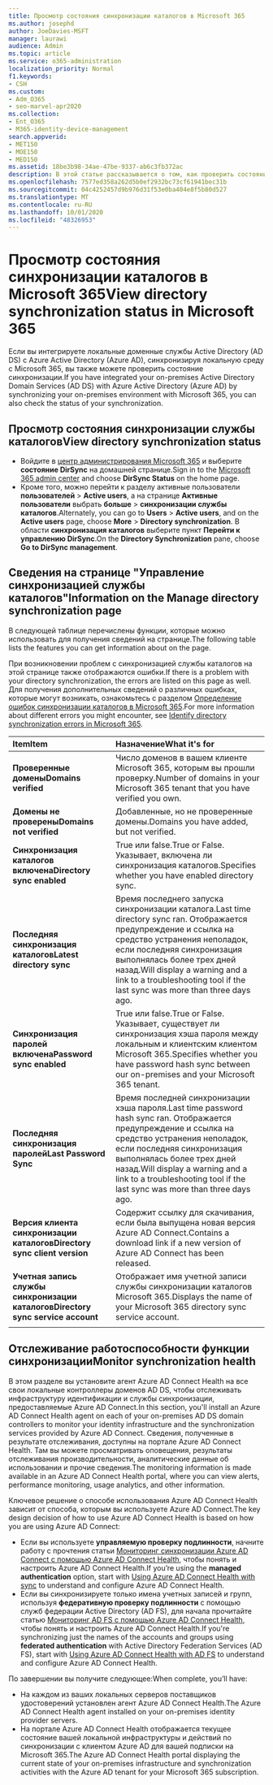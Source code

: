 ```yaml
---
title: Просмотр состояния синхронизации каталогов в Microsoft 365
ms.author: josephd
author: JoeDavies-MSFT
manager: laurawi
audience: Admin
ms.topic: article
ms.service: o365-administration
localization_priority: Normal
f1.keywords:
- CSH
ms.custom:
- Adm_O365
- seo-marvel-apr2020
ms.collection:
- Ent_O365
- M365-identity-device-management
search.appverid:
- MET150
- MOE150
- MED150
ms.assetid: 18be3b98-34ae-47be-9337-ab6c3fb372ac
description: В этой статье рассказывается о том, как проверить состояние синхронизации службы каталогов в Office 365.
ms.openlocfilehash: 7577ed358a262d5b0ef2932bc73cf61941bec31b
ms.sourcegitcommit: 04c4252457d9b976d31f53e0ba404e8f5b80d527
ms.translationtype: MT
ms.contentlocale: ru-RU
ms.lasthandoff: 10/01/2020
ms.locfileid: "48326953"
---
```

# <a name="view-directory-synchronization-status-in-microsoft-365"></a><span data-ttu-id="0b2e3-103">Просмотр состояния синхронизации каталогов в Microsoft 365</span><span class="sxs-lookup"><span data-stu-id="0b2e3-103">View directory synchronization status in Microsoft 365</span></span>

<span data-ttu-id="0b2e3-104">Если вы интегрируете локальные доменные службы Active Directory (AD DS) с Azure Active Directory (Azure AD), синхронизируя локальную среду с Microsoft 365, вы также можете проверить состояние синхронизации.</span><span class="sxs-lookup"><span data-stu-id="0b2e3-104">If you have integrated your on-premises Active Directory Domain Services (AD DS) with Azure Active Directory (Azure AD) by synchronizing your on-premises environment with Microsoft 365, you can also check the status of your synchronization.</span></span>
  
## <a name="view-directory-synchronization-status"></a><span data-ttu-id="0b2e3-105">Просмотр состояния синхронизации службы каталогов</span><span class="sxs-lookup"><span data-stu-id="0b2e3-105">View directory synchronization status</span></span>

- <span data-ttu-id="0b2e3-106">Войдите в [центр администрирования Microsoft 365](https://admin.microsoft.com) и выберите **состояние DirSync** на домашней странице.</span><span class="sxs-lookup"><span data-stu-id="0b2e3-106">Sign in to the [Microsoft 365 admin center](https://admin.microsoft.com) and choose **DirSync Status** on the home page.</span></span>
- <span data-ttu-id="0b2e3-107">Кроме того, можно перейти к разделу активные пользователи **пользователей** \> **Active users**, а на странице **Активные пользователи** выбрать **больше** \> **синхронизации службы каталогов**.</span><span class="sxs-lookup"><span data-stu-id="0b2e3-107">Alternately, you can go to **Users** \> **Active users**, and on the **Active users** page, choose **More** \> **Directory synchronization**.</span></span> <span data-ttu-id="0b2e3-108">В области **синхронизация каталогов** выберите пункт **Перейти к управлению DirSync**.</span><span class="sxs-lookup"><span data-stu-id="0b2e3-108">On the **Directory Synchronization** pane, choose **Go to DirSync management**.</span></span>

## <a name="information-on-the-manage-directory-synchronization-page"></a><span data-ttu-id="0b2e3-109">Сведения на странице "Управление синхронизацией службы каталогов"</span><span class="sxs-lookup"><span data-stu-id="0b2e3-109">Information on the Manage directory synchronization page</span></span>

<span data-ttu-id="0b2e3-110">В следующей таблице перечислены функции, которые можно использовать для получения сведений на странице.</span><span class="sxs-lookup"><span data-stu-id="0b2e3-110">The following table lists the features you can get information about on the page.</span></span>
  
<span data-ttu-id="0b2e3-111">При возникновении проблем с синхронизацией службы каталогов на этой странице также отображаются ошибки.</span><span class="sxs-lookup"><span data-stu-id="0b2e3-111">If there is a problem with your directory synchronization, the errors are listed on this page as well.</span></span> <span data-ttu-id="0b2e3-112">Для получения дополнительных сведений о различных ошибках, которые могут возникать, ознакомьтесь с разделом [Определение ошибок синхронизации каталогов в Microsoft 365](identify-directory-synchronization-errors.md).</span><span class="sxs-lookup"><span data-stu-id="0b2e3-112">For more information about different errors you might encounter, see [Identify directory synchronization errors in Microsoft 365](identify-directory-synchronization-errors.md).</span></span>
  
|<span data-ttu-id="0b2e3-113">Item</span><span class="sxs-lookup"><span data-stu-id="0b2e3-113">Item</span></span>|<span data-ttu-id="0b2e3-114">Назначение</span><span class="sxs-lookup"><span data-stu-id="0b2e3-114">What it's for</span></span>|
|:-----|:-----|
|<span data-ttu-id="0b2e3-115">**Проверенные домены**</span><span class="sxs-lookup"><span data-stu-id="0b2e3-115">**Domains verified**</span></span> | <span data-ttu-id="0b2e3-116">Число доменов в вашем клиенте Microsoft 365, которым вы прошли проверку.</span><span class="sxs-lookup"><span data-stu-id="0b2e3-116">Number of domains in your Microsoft 365 tenant that you have verified you own.</span></span> |
|<span data-ttu-id="0b2e3-117">**Домены не проверены**</span><span class="sxs-lookup"><span data-stu-id="0b2e3-117">**Domains not verified**</span></span> | <span data-ttu-id="0b2e3-118">Добавленные, но не проверенные домены.</span><span class="sxs-lookup"><span data-stu-id="0b2e3-118">Domains you have added, but not verified.</span></span> |
|<span data-ttu-id="0b2e3-119">**Синхронизация каталогов включена**</span><span class="sxs-lookup"><span data-stu-id="0b2e3-119">**Directory sync enabled**</span></span> |<span data-ttu-id="0b2e3-120">True или false.</span><span class="sxs-lookup"><span data-stu-id="0b2e3-120">True or False.</span></span> <span data-ttu-id="0b2e3-121">Указывает, включена ли синхронизация каталогов.</span><span class="sxs-lookup"><span data-stu-id="0b2e3-121">Specifies whether you have enabled directory sync.</span></span> |
|<span data-ttu-id="0b2e3-122">**Последняя синхронизация каталогов**</span><span class="sxs-lookup"><span data-stu-id="0b2e3-122">**Latest directory sync**</span></span> | <span data-ttu-id="0b2e3-123">Время последнего запуска синхронизации каталога.</span><span class="sxs-lookup"><span data-stu-id="0b2e3-123">Last time directory sync ran.</span></span> <span data-ttu-id="0b2e3-124">Отображается предупреждение и ссылка на средство устранения неполадок, если последняя синхронизация выполнялась более трех дней назад.</span><span class="sxs-lookup"><span data-stu-id="0b2e3-124">Will display a warning and a link to a troubleshooting tool if the last sync was more than three days ago.</span></span> |
|<span data-ttu-id="0b2e3-125">**Синхронизация паролей включена**</span><span class="sxs-lookup"><span data-stu-id="0b2e3-125">**Password sync enabled**</span></span> | <span data-ttu-id="0b2e3-126">True или false.</span><span class="sxs-lookup"><span data-stu-id="0b2e3-126">True or False.</span></span> <span data-ttu-id="0b2e3-127">Указывает, существует ли синхронизация хэша пароля между локальным и клиентским клиентом Microsoft 365.</span><span class="sxs-lookup"><span data-stu-id="0b2e3-127">Specifies whether you have password hash sync between our on-premises and your Microsoft 365 tenant.</span></span> |
|<span data-ttu-id="0b2e3-128">**Последняя синхронизация паролей**</span><span class="sxs-lookup"><span data-stu-id="0b2e3-128">**Last Password Sync**</span></span> | <span data-ttu-id="0b2e3-129">Время последней синхронизации хэша пароля.</span><span class="sxs-lookup"><span data-stu-id="0b2e3-129">Last time password hash sync ran.</span></span> <span data-ttu-id="0b2e3-130">Отображается предупреждение и ссылка на средство устранения неполадок, если последняя синхронизация выполнялась более трех дней назад.</span><span class="sxs-lookup"><span data-stu-id="0b2e3-130">Will display a warning and a link to a troubleshooting tool if the last sync was more than three days ago.</span></span> |
|<span data-ttu-id="0b2e3-131">**Версия клиента синхронизации каталогов**</span><span class="sxs-lookup"><span data-stu-id="0b2e3-131">**Directory sync client version**</span></span> | <span data-ttu-id="0b2e3-132">Содержит ссылку для скачивания, если была выпущена новая версия Azure AD Connect.</span><span class="sxs-lookup"><span data-stu-id="0b2e3-132">Contains a download link if a new version of Azure AD Connect has been released.</span></span> |
|<span data-ttu-id="0b2e3-133">**Учетная запись службы синхронизации каталогов**</span><span class="sxs-lookup"><span data-stu-id="0b2e3-133">**Directory sync service account**</span></span> | <span data-ttu-id="0b2e3-134">Отображает имя учетной записи службы синхронизации каталогов Microsoft 365.</span><span class="sxs-lookup"><span data-stu-id="0b2e3-134">Displays the name of your Microsoft 365 directory sync service account.</span></span> |
|||

## <a name="monitor-synchronization-health"></a><span data-ttu-id="0b2e3-135">Отслеживание работоспособности функции синхронизации</span><span class="sxs-lookup"><span data-stu-id="0b2e3-135">Monitor synchronization health</span></span>

<span data-ttu-id="0b2e3-136">В этом разделе вы установите агент Azure AD Connect Health на все свои локальные контроллеры доменов AD DS, чтобы отслеживать инфраструктуру идентификации и службы синхронизации, предоставляемые Azure AD Connect.</span><span class="sxs-lookup"><span data-stu-id="0b2e3-136">In this section, you'll install an Azure AD Connect Health agent on each of your on-premises AD DS domain controllers to monitor your identity infrastructure and the synchronization services provided by Azure AD Connect.</span></span> <span data-ttu-id="0b2e3-137">Сведения, полученные в результате отслеживания, доступны на портале Azure AD Connect Health. Там вы можете просматривать оповещения, результаты отслеживания производительности, аналитические данные об использовании и прочие сведения.</span><span class="sxs-lookup"><span data-stu-id="0b2e3-137">The monitoring information is made available in an Azure AD Connect Health portal, where you can view alerts, performance monitoring, usage analytics, and other information.</span></span>

<span data-ttu-id="0b2e3-138">Ключевое решение о способе использования Azure AD Connect Health зависит от способа, которым вы используете Azure AD Connect.</span><span class="sxs-lookup"><span data-stu-id="0b2e3-138">The key design decision of how to use Azure AD Connect Health is based on how you are using Azure AD Connect:</span></span>

- <span data-ttu-id="0b2e3-139">Если вы используете **управляемую проверку подлинности**, начните работу с прочтения статьи [Мониторинг синхронизации Azure AD Connect с помощью Azure AD Connect Health](https://docs.microsoft.com/azure/active-directory/connect-health/active-directory-aadconnect-health-sync), чтобы понять и настроить Azure AD Connect Health.</span><span class="sxs-lookup"><span data-stu-id="0b2e3-139">If you’re using the **managed authentication** option, start with [Using Azure AD Connect Health with sync](https://docs.microsoft.com/azure/active-directory/connect-health/active-directory-aadconnect-health-sync) to understand and configure Azure AD Connect Health.</span></span>
- <span data-ttu-id="0b2e3-140">Если вы синхронизируете только имена учетных записей и групп, используя **федеративную проверку подлинности** с помощью служб федерации Active Directory (AD FS), для начала прочитайте статью [Мониторинг AD FS с помощью Azure AD Connect Health](https://docs.microsoft.com/azure/active-directory/connect-health/active-directory-aadconnect-health-adfs), чтобы понять и настроить Azure AD Connect Health.</span><span class="sxs-lookup"><span data-stu-id="0b2e3-140">If you're synchronizing just the names of the accounts and groups using **federated authentication** with Active Directory Federation Services (AD FS), start with [Using Azure AD Connect Health with AD FS](https://docs.microsoft.com/azure/active-directory/connect-health/active-directory-aadconnect-health-adfs) to understand and configure Azure AD Connect Health.</span></span>

<span data-ttu-id="0b2e3-141">По завершении вы получите следующее:</span><span class="sxs-lookup"><span data-stu-id="0b2e3-141">When complete, you’ll have:</span></span>

- <span data-ttu-id="0b2e3-142">На каждом из ваших локальных серверов поставщиков удостоверений установлен агент Azure AD Connect Health.</span><span class="sxs-lookup"><span data-stu-id="0b2e3-142">The Azure AD Connect Health agent installed on your on-premises identity provider servers.</span></span>
- <span data-ttu-id="0b2e3-143">На портале Azure AD Connect Health отображается текущее состояние вашей локальной инфраструктуры и действий по синхронизации с клиентом Azure AD для вашей подписки на Microsoft 365.</span><span class="sxs-lookup"><span data-stu-id="0b2e3-143">The Azure AD Connect Health portal displaying the current state of your on-premises infrastructure and synchronization activities with the Azure AD tenant for your Microsoft 365 subscription.</span></span>

